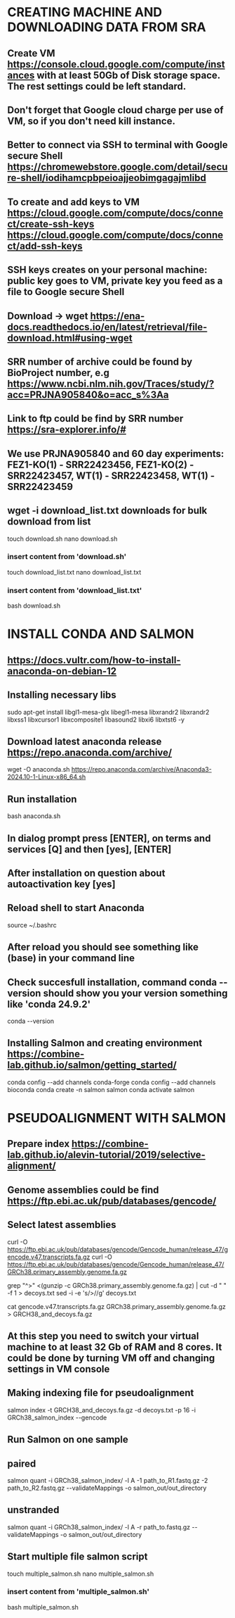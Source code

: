# CREATING MACHINE AND DOWNLOADING DATA FROM SRA
## Create VM https://console.cloud.google.com/compute/instances with at least 50Gb of Disk storage space. The rest settings could be left standard.
## Don't forget that Google cloud charge per use of VM, so if you don't need kill instance.
## Better to connect via SSH to terminal with Google secure Shell https://chromewebstore.google.com/detail/secure-shell/iodihamcpbpeioajjeobimgagajmlibd
## To create and add keys to VM https://cloud.google.com/compute/docs/connect/create-ssh-keys https://cloud.google.com/compute/docs/connect/add-ssh-keys
## SSH keys creates on your personal machine: public key goes to VM, private key you feed as a file to Google secure Shell


## Download -> wget https://ena-docs.readthedocs.io/en/latest/retrieval/file-download.html#using-wget
## SRR number of archive could be found by BioProject number, e.g https://www.ncbi.nlm.nih.gov/Traces/study/?acc=PRJNA905840&o=acc_s%3Aa
## Link to ftp could be find by SRR number https://sra-explorer.info/# 
## We use PRJNA905840 and 60 day experiments: FEZ1-KO(1) - SRR22423456, FEZ1-KO(2) - SRR22423457, WT(1) - SRR22423458, WT(1) - SRR22423459
## wget -i download_list.txt downloads for bulk download from list

touch download.sh
nano download.sh 
### insert content from 'download.sh'

touch download_list.txt
nano download_list.txt
### insert content from 'download_list.txt'

bash download.sh

# INSTALL CONDA AND SALMON
## https://docs.vultr.com/how-to-install-anaconda-on-debian-12
## Installing necessary libs
sudo apt-get install libgl1-mesa-glx libegl1-mesa libxrandr2 libxrandr2 libxss1 libxcursor1 libxcomposite1 libasound2 libxi6 libxtst6 -y
## Download latest anaconda release https://repo.anaconda.com/archive/
wget -O anaconda.sh https://repo.anaconda.com/archive/Anaconda3-2024.10-1-Linux-x86_64.sh
## Run installation
bash anaconda.sh
## In dialog prompt press [ENTER], on terms and services [Q] and then [yes], [ENTER]
## After installation on question about autoactivation key [yes]
## Reload shell to start Anaconda
source ~/.bashrc 
## After reload you should see something like (base) in your command line
## Check succesfull installation, command conda --version should show you your version something like 'conda 24.9.2'
conda --version

## Installing Salmon and creating environment https://combine-lab.github.io/salmon/getting_started/
conda config --add channels conda-forge
conda config --add channels bioconda
conda create -n salmon salmon
conda activate salmon

# PSEUDOALIGNMENT WITH SALMON
## Prepare index https://combine-lab.github.io/alevin-tutorial/2019/selective-alignment/
## Genome assemblies could be find https://ftp.ebi.ac.uk/pub/databases/gencode/
## Select latest assemblies
curl -O https://ftp.ebi.ac.uk/pub/databases/gencode/Gencode_human/release_47/gencode.v47.transcripts.fa.gz
curl -O https://ftp.ebi.ac.uk/pub/databases/gencode/Gencode_human/release_47/GRCh38.primary_assembly.genome.fa.gz

grep "^>" <(gunzip -c GRCh38.primary_assembly.genome.fa.gz) | cut -d " " -f 1 > decoys.txt
sed -i -e 's/>//g' decoys.txt

cat gencode.v47.transcripts.fa.gz GRCh38.primary_assembly.genome.fa.gz > GRCH38_and_decoys.fa.gz

## At this step you need to switch your virtual machine to at least 32 Gb of RAM and 8 cores. It could be done by turning VM off and changing settings in VM console
## Making indexing file for pseudoalignment
salmon index -t GRCH38_and_decoys.fa.gz -d decoys.txt -p 16 -i GRCh38_salmon_index --gencode

## Run Salmon on one sample
## paired
salmon quant -i GRCh38_salmon_index/ -l A -1 path_to_R1.fastq.gz -2 path_to_R2.fastq.gz --validateMappings -o salmon_out/out_directory
## unstranded
salmon quant -i GRCh38_salmon_index/ -l A -r path_to.fastq.gz --validateMappings -o salmon_out/out_directory

## Start multiple file salmon script
touch multiple_salmon.sh
nano multiple_salmon.sh
### insert content from 'multiple_salmon.sh'
bash multiple_salmon.sh

